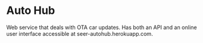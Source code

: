 
# Auto Hub

Web service that deals with OTA car updates. Has
both an API and an online user interface accessible
at seer-autohub.herokuapp.com. 

